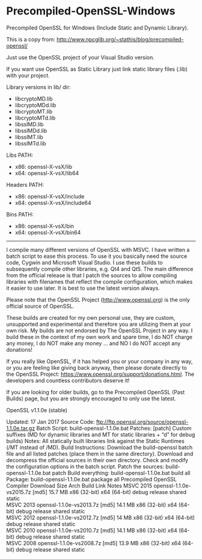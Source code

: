 # Precompiled-OpenSSL-Windows
Precompiled OpenSSL for Windows (Include Static and Dynamic Library).

This is a copy from: http://www.npcglib.org/~stathis/blog/precompiled-openssl/

Just use the OpenSSL project of your Visual Studio version.

If you want use OpenSSL as Static Library just link static library files (.lib) with your project.

Library versions in lib/ dir:
* libcryptoMD.lib
* libcryptoMDd.lib
* libcryptoMT.lib
* libcryptoMTd.lib
* libsslMD.lib
* libsslMDd.lib
* libsslMT.lib
* libsslMTd.lib

Libs PATH: 
* x86: openssl-X-vsX/lib
* x64: openssl-X-vsX/lib64

Headers PATH:
* x86: openssl-X-vsX/include
* x64: openssl-X-vsX/include64

Bins PATH:
* x86: openssl-X-vsX/bin
* x64: openssl-X-vsX/bin64

-----
I compile many different versions of OpenSSL with MSVC. I have written a batch script to ease this process. To use it you basically need the source code, Cygwin and Microsoft Visual Studio. I use these builds to subsequently compile other libraries, e.g. Qt4 and Qt5. The main difference from the official release is that I patch the sources to allow compiling libraries with filenames that reflect the compile configuration, which makes it easier to use later. It is best to use the latest version always.

Please note that the OpenSSL Project (http://www.openssl.org) is the only official source of OpenSSL.

These builds are created for my own personal use, they are custom, unsupported and experimental and therefore you are utilizing them at your own risk. My builds are not endorsed by The OpenSSL Project in any way. I build these in the context of my own work and spare time, I do NOT charge any money, I do NOT make any money … and NO I do NOT accept any donations!

If you really like OpenSSL, if it has helped you or your company in any way, or you are feeling like giving back anyway, then please donate directly to the OpenSSL Project: https://www.openssl.org/support/donations.html. The developers and countless contributors deserve it!

If you are looking for older builds, go to the Precompiled OpenSSL (Past Builds) page, but you are strongly encouraged to only use the latest.

OpenSSL v1.1.0e (stable)

Updated: 17 Jan 2017
Source Code: ftp://ftp.openssl.org/source/openssl-1.1.0e.tar.gz
Batch Script: build-openssl-1.1.0e.bat
Patches: [patch]
Custom suffixes (MD for dynamic libraries and MT for static libraries + “d” for debug builds)
Notes:
All statically built libraries link against the Static Runtimes (/MT instead of /MD).
Build Instructions:
Download the build-openssl batch file and all listed patches (place them in the same directory).
Download and decompress the official sources in their own directory.
Check and modify the configuration options in the batch script.
Patch the sources: build-openssl-1.1.0e.bat patch
Build everything: build-openssl-1.1.0e.bat build all
Package: build-openssl-1.1.0e.bat package all
Precompiled OpenSSL
Compiler	Download	Size	Arch	Build	Link	Notes
MSVC 2015	openssl-1.1.0e-vs2015.7z [md5]	15.7 MB	x86 (32-bit)
x64 (64-bit)	debug
release	shared
static	
MSVC 2013	openssl-1.1.0e-vs2013.7z [md5]	14.1 MB	x86 (32-bit)
x64 (64-bit)	debug
release	shared
static	
MSVC 2012	openssl-1.1.0e-vs2012.7z [md5]	14 MB	x86 (32-bit)
x64 (64-bit)	debug
release	shared
static	
MSVC 2010	openssl-1.1.0e-vs2010.7z [md5]	14.1 MB	x86 (32-bit)
x64 (64-bit)	debug
release	shared
static	
MSVC 2008	openssl-1.1.0e-vs2008.7z [md5]	13.9 MB	x86 (32-bit)
x64 (64-bit)	debug
release	shared
static	
